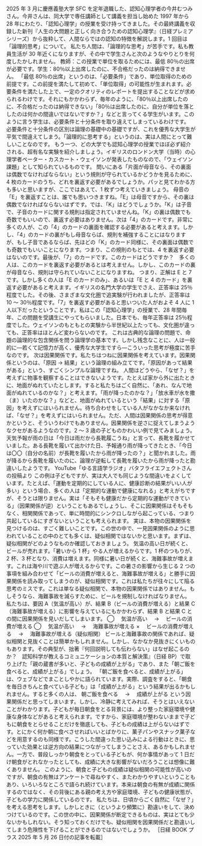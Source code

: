 ###

2025 年 3 月に慶應義塾大学 SFC を定年退職した、認知心理学者の今井むつみさん。今井さんは、同大学で専任講師として講義を担当し始めた 1997 年から 28 年にわたり、「認知心理学」の授業を受け持ってきました。その最終講義を収録した新刊『人生の大問題と正しく向き合うための認知心理学』（日経プレミアシリーズ）から抜粋して、人間ならではの認知の特徴を解説します。1 回目は「論理的思考」について。
私たち人間は、「論理的な思考」が苦手です。私も教員生活が 30 年近くになりますが、その中で学生さんと次のようなやりとりを何度したかしれません。
教師：この授業で単位を取るためには、最低 80％の出席が必要です。学生：80％以上出席したのに、不合格だったのは納得できません。
「最低 80％の出席」というのは、「必要条件」であり、単位取得のための前提です。この前提を満たして初めて、「単位取得」の可能性が生まれます。必要条件を満たした上で、一定のクオリティのレポートを提出することなどが求められるわけです。それにもかかわらず、毎年のように、「80％以上出席したのに、不合格だったのは納得できない」「80％は出席したのに、自分が単位を落としたのは何かの間違いではないですか？」などと言ってくる学生がいます。このように言う学生は、必要条件と十分条件を取り違えてしまっているわけです。
必要条件と十分条件の区別は論理の基礎中の基礎ですが、これを優秀な大学生が平気で間違えてしまう。「論理的に思考する」というのは、実は人間にとって難しいことなのです。
もう一つ、どの大学でも認知心理学の授業でほぼ必ず紹介される、超有名な実験を紹介しましょう。イギリスのロンドン大学（当時）の心理学者ペーター・カスカート・ウェイソンが発表したものなので、「ウェイソン課題」として知られているものです。
問いにある「片面が母音なら、その裏面は偶数でなければならない」という規則が守られているかどうかを見るために、4 枚のカードのうち、どれを裏返す必要があるでしょうか。パッと見てわかる方も多いと思いますが、ここではあえて、1 枚ずつ考えていきましょう。
母音の「E」を裏返すことは、誰でも思いつきますね。「E」は母音ですから、その裏は偶数でなければならないはずです。では、「K」はどうでしょうか。「K」は子音で、子音のカードに関する規則は指定されていませんね。「K」の裏は偶数でも奇数でもいいので、裏返す必要はありません。次は「4」のカードです。非常に多くの人が、この「4」のカードの裏面を確認する必要があると考えます。しかし、「4」のカードの裏がもし母音ならば、規則を補強することにはなりますが、もし子音であるならば、先ほどの「K」のカード同様に、その裏面は偶数でも奇数でもいいことになります。つまり、この規則のもとでは、4 を裏返す必要はないのです。最後が、「7」のカードです。このカードはどうですか？　多くの人は、このカードを裏返す必要があるとは考えません。しかし、このカードの裏が母音なら、規則は守られていないことになりますね。
つまり、正解は E と 7 です。しかし多くの人は「E のカードのみ」、あるいは「E と 4 のカード」を裏返す必要があると考えます。イギリスの名門大学の学生でさえ、正答率は 25％程度でした。その後、さまざまな文化圏で追実験が行われましたが、正答率は 10 ～ 30％程度です。「7」を裏返す必要があると思いついた人がおよそ 4 人に 1 人以下だったということです。私はこの「認知心理学」の授業で、28 年間毎年、この問題を受講生にやってもらいました。日本でも、毎年正答率は 25％程度でした。ウェイソンのもともとの実験から半世紀以上たっても、文化圏が違っても、正答率はほとんど変わらないのです。
これは古典的な論理の問題で、命題の論理的な包含関係を問う論理学の基本です。しかし残念なことに、人は一般的に―若くて記憶力が高く、優秀な大学生ですら―こういった思考が極度に苦手なのです。
次は因果関係です。私たちはつねに因果関係を考えています。因果関係というのは、「原因 → 結果」という論理の組み立てです。「原因があって結果がある」という、すごくシンプルな論理ですね。
人間はどうやら、「なぜ？」を考えずに物事を観察することはできないようです。たとえば家から外に出たときに、地面がぬれていたとします。すると私たちはごく自然に、「あれ、なんで地面がぬれているのかな？」と考えます。「雨が降ったのかな？」「放水車が水を撒（ま）いたのかな？」などと、地面がぬれているという「結果」に対する「原因」を考えずにはいられません。待ち合わせをしている人がなかなか来なければ、「なぜ？」を考えずにはいられません。ただ、人間は因果関係の思考が得意かというと、そういうわけでもありません。因果関係を逆さに捉えてしまうようなクセがあるようなのです。2 ～ 3 歳の子どものかわいい例で見てみましょう。
天気予報が雨の日は「今日は雨だから長靴履こうね」と言って、長靴を履かせていました。ある長靴を履いて出かけた日、予報通り雨が降ってきたとき、「今日は〇〇（自分の名前）が長靴を履いたから雨が降ったの？」と聞かれました。雨が降るから長靴を履いたのに、論理が逆転して長靴を履いたから雨が降ったと勘違いしたようです。
YouTube「ゆる言語学ラジオ」バタフライエフェクトさんの投稿より
この例は子どもですが、実は大人でも同じような間違いをよくしています。たとえば、「運動を定期的にしている人に、健康診断の結果がいい人が多い」という場合、多くの人は「定期的な運動で健康になれる」と考えがちですが、そうとは限りません。実は「そもそも健康だから定期的な運動ができている」（因果関係が逆）ということもあるでしょうし、そこに因果関係はそもそもなく、相関関係であって、単に時間的にシンクロしながら起こっている、つまり共起しているにすぎないということも考えられます。
実は、本物の因果関係を見つけるのは、すごく難しいことです。この世の中で、一見因果関係のように思われていることの中のとても多くは、疑似相関ではないかと思います。まずは、疑似相関がどのようなものか確認しておきましょう。
気温の高い日が続くと、ビールが売れます。「暑いから 1 杯」やる人が増えるからです。1 杯のつもりが、2 杯、3 杯となり、消費は増えます。同様に暑い日が続くと、海難事故が増えます。これは海や川で遊ぶ人が増えるからです。この暑さの影響から生じる 2 つの事項を組み合わせて「ビールの消費が増えると、海難事故が増える」と勝手に因果関係を読み取ってしまうのが、疑似相関です。これは私たちが往々にして陥る思考のミスです。これは単なる疑似相関で、本物の因果関係ではありません。もしそうなら、海難事故を減らすために、ビールを規制しなければなりません。
私たちは、要因 A（気温が高い）が、結果 B（ビールの消費が増える）と結果 C（海難事故が増える）に影響を与えているにもかかわらず、結果 B と結果 C との間に因果関係を見いだしてしまいます。
◯ 　気温が高い　 → 　ビールの消費が増える ◯ 　気温が高い　 → 　海難事故が増える
× 　ビールの消費が増える　 → 　海難事故が増える（疑似相関）
ビールと海難事故の関係であれば、疑似相関と見抜くことは簡単かもしれません。しかし、なかなか見抜きにくいものもあります。その典型が、拙著『何回説明しても伝わらない」はなぜ起こるのか？　認知科学が教えるコミュニケーションの本質と解決策』（日経 BP）で取り上げた「親の蔵書が多いと、子どもの成績が上がる」であり、また「朝ご飯を食べると、成績が上がる」でしょう。
「朝ご飯を食べると、成績が上がる」は、ウェブなどでまことしやかに語られています。実際、調査をすると、「朝食を毎日きちんと食べている子ども」は「成績が上がる」という結果が出るかもしれません。すると多くの人は、
朝ご飯を食べる　 → 　成績が上がる
という因果関係だと思ってしまいます。しかし、冷静に考えてみれば、そうとはいえないことがわかります。子どもが毎日朝食をとる背景には、より整った家庭環境や健康な身体などがあると考えられます。ですから、家庭環境が整わないままで子どもに朝食をとらせることだけを徹底しても、子どもの成績は上がらないはずです。とにかく何か朝に食べさせればいいとばかりに、菓子パンやスナック菓子などを用意するのも同様です。こうした間違った思い込みによる行動はときに、思っていた効果とは逆方向の結果につながってしまうことさえ、あるかもしれません。一方で、普段しっかり朝食をとっている子どもが、何か事情があって 1 日だけ朝食がとれなかったとしても、成績に大きな影響がないだろうことは想像に難くありません。
このように、朝食と子どもの成績は疑似相関の可能性が高いのですが、朝食の有無はアンケートで尋ねやすく、またわかりやすいということもあり、いろいろなところで語られ続けています。本来は朝食の有無が成績に関係するのではなく、その背後にある親の考え方や家庭環境、子どもの健康状態が、子どもの学力に関係しているのです。
私たちは、日頃からごく自然に「なぜ？」を考える思考をします。しかしときに（というより頻繁に）勘違いをして、決めつけているのです。この世の中に、因果関係が断定できるものは、実はとても少ないかもしれない。そう知っておくだけでも、疑似相関を因果関係だと勘違いしてしまう危険性を下げることができるのではないでしょうか。
［日経 BOOK プラス 2025 年 5 月 26 日付の記事を転載］
